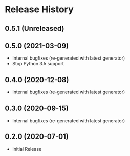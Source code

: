 # Release History

## 0.5.1 (Unreleased)


## 0.5.0 (2021-03-09)

* Internal bugfixes (re-generated with latest generator)
* Stop Python 3.5 support

## 0.4.0 (2020-12-08)

* Internal bugfixes (re-generated with latest generator)

## 0.3.0 (2020-09-15)

* Internal bugfixes (re-generated with latest generator)

## 0.2.0 (2020-07-01)

* Initial Release
